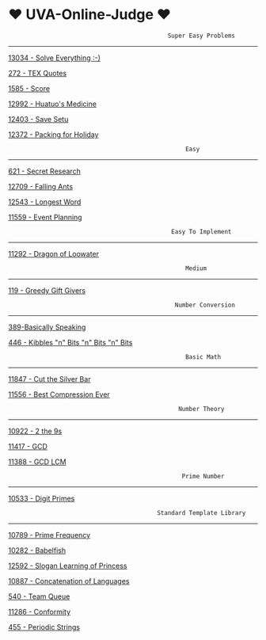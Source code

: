 # ❤️ UVA-Online-Judge ❤️

                                                 Super Easy Problems
_________________________________________________________________________________________________________________________________
[13034 - Solve Everything :-)](https://github.com/Sohando/UVA-Online-Judge/blob/master/13034%20-%20Solve%20Everything.cpp)

[272 - TEX Quotes](https://github.com/Sohando/UVA-Online-Judge/blob/master/272%20-%20TEX%20Quotes.cpp)

[1585 - Score](https://github.com/Sohando/UVA-Online-Judge/blob/master/1585%20-%20Score.cpp)

[12992 - Huatuo's Medicine](https://github.com/Sohando/UVA-Online-Judge/blob/master/12992%20-%20Huatuo's%20Medicine.cpp)

[12403 - Save Setu](https://github.com/Sohando/UVA-Online-Judge/blob/master/12403%20-%20Save%20Setu.cpp)

[12372 - Packing for Holiday](https://github.com/Sohando/UVA-Online-Judge/blob/master/12372%20-%20Packing%20for%20Holiday.cpp)


                                                      Easy
_________________________________________________________________________________________________________________________________
[621 - Secret Research](https://github.com/Sohando/UVA-Online-Judge/blob/master/621%20-%20Secret%20Research.cpp)

[12709 - Falling Ants](https://github.com/Sohando/UVA-Online-Judge/blob/master/12709%20-%20Falling%20Ants.cpp)

[12543 - Longest Word](https://github.com/Sohando/UVA-Online-Judge/blob/master/12543%20-%20Longest%20Word.cpp)

[11559 - Event Planning](https://github.com/Sohando/UVA-Online-Judge/blob/master/11559%20-%20Event%20Planning.cpp)



                                                  Easy To Implement
_________________________________________________________________________________________________________________________________

[11292 - Dragon of Loowater](https://github.com/Sohando/UVA-Online-Judge/blob/master/11292%20-%20Dragon%20of%20Loowater.cpp)

                                                      Medium
__________________________________________________________________________________________________________________________________

[119 - Greedy Gift Givers](https://github.com/Sohando/UVA-Online-Judge/blob/master/119%20-%20Greedy%20Gift%20Givers.cpp)


                                                   Number Conversion
_________________________________________________________________________________________________________________________________

[389-Basically Speaking](https://github.com/Sohando/UVA-Online-Judge/blob/master/389%20-%20Basically%20Speaking.cpp)

[446 - Kibbles "n" Bits "n" Bits "n" Bits](https://github.com/Sohando/UVA-Online-Judge/blob/master/446%20-%20Kibbles%20%22n%22%20Bits%20%22n%22%20Bits%20%22n%22%20Bits.cpp)



                                                      Basic Math
___________________________________________________________________________________________________________________________________

[11847 - Cut the Silver Bar](https://github.com/Sohando/UVA-Online-Judge/blob/master/11847%20-%20Cut%20the%20Silver%20Bar.cpp)

[11556 - Best Compression Ever](https://github.com/Sohando/UVA-Online-Judge/blob/master/11556%20-%20Best%20Compression%20Ever.cpp)

                                                    Number Theory
__________________________________________________________________________________________________________________________________

[10922 - 2 the 9s](https://github.com/Sohando/UVA-Online-Judge/blob/master/10922%20-%202%20the%209s.cpp)

[11417 - GCD](https://github.com/Sohando/UVA-Online-Judge/blob/master/11417%20-%20GCD.cpp)

[11388 - GCD LCM](https://github.com/Sohando/UVA-Online-Judge/blob/master/11388%20-%20GCD%20LCM.cpp)


                                                     Prime Number
___________________________________________________________________________________________________________________________________
[10533 - Digit Primes](https://github.com/Sohando/UVA-Online-Judge/blob/master/10533%20-%20Digit%20Primes.cpp)


                                              Standard Template Library
___________________________________________________________________________________________________________________________________
[10789 - Prime Frequency](https://github.com/Sohando/UVA-Online-Judge/blob/master/10789%20-%20Prime%20Frequency.cpp)

[10282 - Babelfish](https://github.com/Sohando/UVA-Online-Judge/blob/master/10282%20-%20Babelfish.cpp)

[12592 - Slogan Learning of Princess](https://github.com/Sohando/UVA-Online-Judge/blob/master/12592%20-%20Slogan%20Learning%20of%20Princess.cpp)

[10887 - Concatenation of Languages](https://github.com/Sohando/UVA-Online-Judge/blob/master/10887%20-%20Concatenation%20of%20Languages.cpp)

[540 - Team Queue](https://github.com/Sohando/UVA-Online-Judge/blob/master/540%20-%20Team%20Queue.cpp)

[11286 - Conformity](https://github.com/Sohando/UVA-Online-Judge/blob/master/11286%20-%20Conformity.cpp)

[455 - Periodic Strings](https://github.com/Sohando/UVA-Online-Judge/blob/master/455%20-%20Periodic%20Strings.cpp)
